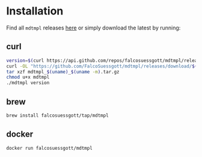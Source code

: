 # Installation
Find all `mdtmpl` releases [here](https://github.com/FalcoSuessgott/mdtmpl/releases) or simply download the latest by running:

## curl
```bash
version=$(curl https://api.github.com/repos/falcosuessgott/mdtmpl/releases/latest -s | jq .name -r)
curl -OL "https://github.com/FalcoSuessgott/mdtmpl/releases/download/${version}/mdtmpl_$(uname)_$(uname -m).tar.gz"
tar xzf mdtmpl_$(uname)_$(uname -m).tar.gz
chmod u+x mdtmpl
./mdtmpl version
```

## brew
```bash
brew install falcosuessgott/tap/mdtmpl
```

## docker
```bash
docker run falcosuessgott/mdtmpl
```
